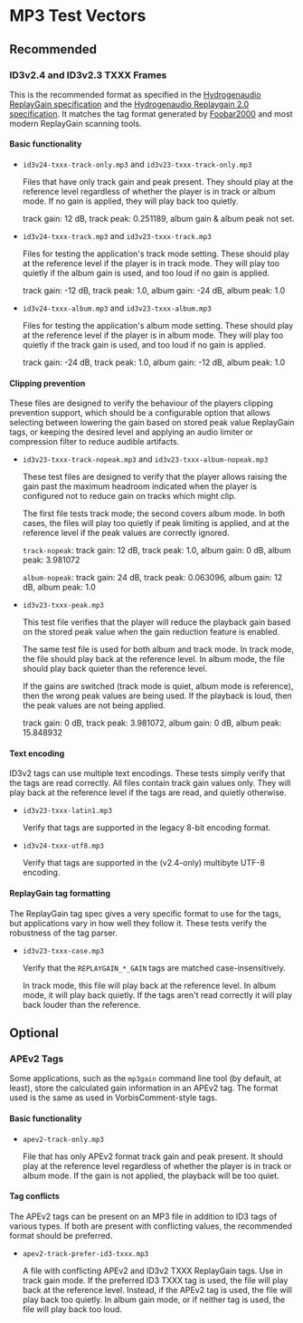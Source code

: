 # MP3 Test Vectors

## Recommended

### ID3v2.4 and ID3v2.3 TXXX Frames

This is the recommended format as specified in the
[Hydrogenaudio ReplayGain specification](http://wiki.hydrogenaud.io/index.php?title=ReplayGain_specification#ID3v2) 
and the
[Hydrogenaudio Replaygain 2.0 specification](http://wiki.hydrogenaud.io/index.php?title=ReplayGain_2.0_specification#ID3v2).
It matches the tag format generated by [Foobar2000](https://foobar2000.org/)
and most modern ReplayGain scanning tools.

#### Basic functionality

- `id3v24-txxx-track-only.mp3` and `id3v23-txxx-track-only.mp3`

  Files that have only track gain and peak present. They should play at the
  reference level regardless of whether the player is in track or album mode.
  If no gain is applied, they will play back too quietly.

  track gain: 12 dB, track peak: 0.251189, album gain & album peak not set.

- `id3v24-txxx-track.mp3` and `id3v23-txxx-track.mp3`

  Files for testing the application's track mode setting. These should play at
  the reference level if the player is in track mode. They will play too
  quietly if the album gain is used, and too loud if no gain is applied.

  track gain: -12 dB, track peak: 1.0, album gain: -24 dB, album peak: 1.0

- `id3v24-txxx-album.mp3` and `id3v23-txxx-album.mp3`

  Files for testing the application's album mode setting. These should play at
  the reference level if the player is in album mode. They will play too
  quietly if the track gain is used, and too loud if no gain is applied.

  track gain: -24 dB, track peak: 1.0, album gain: -12 dB, album peak: 1.0

#### Clipping prevention

These files are designed to verify the behaviour of the players clipping
prevention support, which should be a configurable option that allows selecting
between lowering the gain based on stored peak value ReplayGain tags, or
keeping the desired level and applying an audio limiter or compression filter
to reduce audible artifacts.

- `id3v23-txxx-track-nopeak.mp3` and `id3v23-txxx-album-nopeak.mp3`
  
  These test files are designed to verify that the player allows raising the
  gain past the maximum headroom indicated when the player is configured not
  to reduce gain on tracks which might clip.

  The first file tests track mode; the second covers album mode. In both cases,
  the files will play too quietly if peak limiting is applied, and at the
  reference level if the peak values are correctly ignored.

  `track-nopeak`: track gain: 12 dB, track peak: 1.0,
                  album gain: 0 dB, album peak: 3.981072

  `album-nopeak`: track gain: 24 dB, track peak: 0.063096, 
                  album gain: 12 dB, album peak: 1.0


- `id3v23-txxx-peak.mp3`

  This test file verifies that the player will reduce the playback gain based
  on the stored peak value when the gain reduction feature is enabled.

  The same test file is used for both album and track mode. In track mode, the
  file should play back at the reference level. In album mode, the file should
  play back quieter than the reference level.

  If the gains are switched (track mode is quiet, album mode is reference),
  then the wrong peak values are being used. If the playback is loud, then
  the peak values are not being applied.

  track gain: 0 dB, track peak: 3.981072,
  album gain: 0 dB, album peak: 15.848932

#### Text encoding

ID3v2 tags can use multiple text encodings. These tests simply verify that the
tags are read correctly. All files contain track gain values only. They will
play back at the reference level if the tags are read, and quietly otherwise.

- `id3v23-txxx-latin1.mp3`

  Verify that tags are supported in the legacy 8-bit encoding format.

- `id3v24-txxx-utf8.mp3`

  Verify that tags are supported in the (v2.4-only) multibyte UTF-8 encoding.

#### ReplayGain tag formatting

The ReplayGain tag spec gives a very specific format to use for the tags, but
applications vary in how well they follow it. These tests verify the
robustness of the tag parser.

- `id3v23-txxx-case.mp3`

  Verify that the `REPLAYGAIN_*_GAIN` tags are matched case-insensitively.

  In track mode, this file will play back at the reference level. In album
  mode, it will play back quietly. If the tags aren't read correctly it will
  play back louder than the reference.

## Optional

### APEv2 Tags

Some applications, such as the `mp3gain` command line tool (by default, at
least), store the calculated gain information in an APEv2 tag. The format used
is the same as used in VorbisComment-style tags.

#### Basic functionality

- `apev2-track-only.mp3`

  File that has only APEv2 format track gain and peak present. It should play
  at the reference level regardless of whether the player is in track or album
  mode. If the gain is not applied, the playback will be too quiet.

#### Tag conflicts

The APEv2 tags can be present on an MP3 file in addition to ID3 tags of
various types. If both are present with conflicting values, the recommended
format should be preferred.

- `apev2-track-prefer-id3-txxx.mp3`

  A file with conflicting APEv2 and ID3v2 TXXX ReplayGain tags. Use in track
  gain mode. If the preferred ID3 TXXX tag is used, the file will play back at
  the reference level. Instead, if the APEv2 tag is used, the file will play
  back too quietly. In album gain mode, or if neither tag is used, the file
  will play back too loud.
